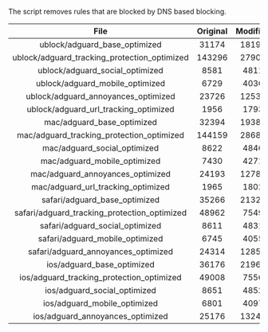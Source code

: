 The script removes rules that are blocked by DNS based blocking.


| File | Original | Modified |
|:----:|:-----:|:-----:|
| ublock/adguard_base_optimized | 31174 | 18195 |
| ublock/adguard_tracking_protection_optimized | 143296 | 27903 |
| ublock/adguard_social_optimized | 8581 | 4811 |
| ublock/adguard_mobile_optimized | 6729 | 4036 |
| ublock/adguard_annoyances_optimized | 23726 | 12539 |
| ublock/adguard_url_tracking_optimized | 1956 | 1793 |
| mac/adguard_base_optimized | 32394 | 19381 |
| mac/adguard_tracking_protection_optimized | 144159 | 28686 |
| mac/adguard_social_optimized | 8622 | 4846 |
| mac/adguard_mobile_optimized | 7430 | 4271 |
| mac/adguard_annoyances_optimized | 24193 | 12782 |
| mac/adguard_url_tracking_optimized | 1965 | 1802 |
| safari/adguard_base_optimized | 35266 | 21327 |
| safari/adguard_tracking_protection_optimized | 48962 | 7549 |
| safari/adguard_social_optimized | 8611 | 4831 |
| safari/adguard_mobile_optimized | 6745 | 4055 |
| safari/adguard_annoyances_optimized | 24314 | 12853 |
| ios/adguard_base_optimized | 36176 | 21968 |
| ios/adguard_tracking_protection_optimized | 49008 | 7556 |
| ios/adguard_social_optimized | 8651 | 4852 |
| ios/adguard_mobile_optimized | 6801 | 4097 |
| ios/adguard_annoyances_optimized | 25176 | 13247 |